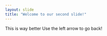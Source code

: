 ```yaml
---
layout: slide
title: "Welcome to our second slide!"
---
```

This is way better
Use the left arrow to go back!

